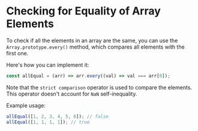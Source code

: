 # Checking for Equality of Array Elements

To check if all the elements in an array are the same, you can use the `Array.prototype.every()` method, which compares all elements with the first one.

Here's how you can implement it:

```js
const allEqual = (arr) => arr.every((val) => val === arr[0]);
```

Note that the `strict comparison` operator is used to compare the elements. This operator doesn't account for `NaN` self-inequality.

Example usage:

```js
allEqual([1, 2, 3, 4, 5, 6]); // false
allEqual([1, 1, 1, 1]); // true
```
